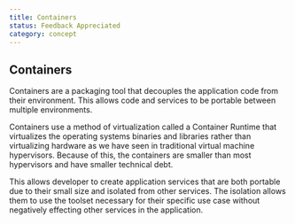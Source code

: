 ```yaml
---
title: Containers
status: Feedback Appreciated
category: concept
---
```

## Containers

Containers are a packaging tool that decouples the application code from their environment. This allows code and services to be portable between multiple environments.

Containers use a method of virtualization called a Container Runtime that virtualizes the operating systems binaries and libraries rather than virtualizing hardware as we have seen in traditional virtual machine hypervisors. Because of this, the containers are smaller than most hypervisors and have smaller technical debt.

This allows developer to create application services that are both portable due to their small size and isolated from other services. The isolation allows them to use the toolset necessary for their specific use case without negatively effecting other services in the application.
 